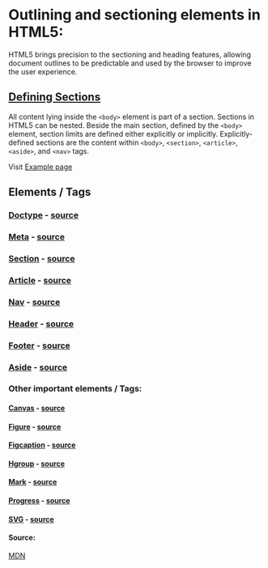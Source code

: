 # Outlining and sectioning elements in HTML5:

HTML5 brings precision to the sectioning and heading features, allowing document outlines to be predictable and used by the browser to improve the user experience.

## [Defining Sections](https://developer.mozilla.org/en-US/docs/Web/Guide/HTML/Using_HTML_sections_and_outlines#Defining_sections)

All content lying inside the ```<body>``` element is part of a section. Sections in HTML5 can be nested. Beside the main section, defined by the ```<body>``` element, section limits are defined either explicitly or implicitly. Explicitly-defined sections are the content within ```<body>```,  ```<section>```,  ```<article>```,  ```<aside>```, and ```<nav>``` tags. 

Visit [Example page](semantic-markup-example-page/semantic-markup-example-page.html)

## Elements / Tags

### [Doctype](elements-tags/doctype.md) - [source](https://developer.mozilla.org/en-US/docs/Glossary/Doctype)

### [Meta](elements-tags/meta.md) - [source](https://developer.mozilla.org/en-US/docs/Web/HTML/Element/meta)

### [Section](elements-tags/section.md) - [source](https://developer.mozilla.org/en-US/docs/Web/HTML/Element/section)

### [Article](elements-tags/article.md) - [source](https://developer.mozilla.org/en-US/docs/Web/HTML/Element/article)

### [Nav](elements-tags/nav.md) - [source](https://developer.mozilla.org/en-US/docs/Web/HTML/Element/nav)

### [Header](elements-tags/header.md) - [source](https://developer.mozilla.org/en-US/docs/Web/HTML/Element/header)

### [Footer](elements-tags/footer.md) - [source](https://developer.mozilla.org/en-US/docs/Web/HTML/Element/footer)

### [Aside](elements-tags/aside.md) - [source](https://developer.mozilla.org/en-US/docs/Web/HTML/Element/aside)

### Other important elements / Tags:

#### [Canvas](elements-tags/canvas.md) - [source](https://developer.mozilla.org/en-US/docs/Web/HTML/Element/canvas)

#### [Figure](elements-tags/figure.md) - [source](https://developer.mozilla.org/en-US/docs/Web/HTML/Element/figure)

#### [Figcaption](elements-tags/figcaption.md) - [source](https://developer.mozilla.org/en-US/docs/Web/HTML/Element/figcaption)

#### [Hgroup](elements-tags/hgroup.md) - [source](https://developer.mozilla.org/en-US/docs/Web/HTML/Element/hgroup)

#### [Mark](elements-tags/mark.md) - [source](https://developer.mozilla.org/en-US/docs/Web/HTML/Element/mark)

#### [Progress](elements-tags/progress.md) - [source](https://developer.mozilla.org/en-US/docs/Web/HTML/Element/progress)

#### [SVG](elements-tags/svg.md) - [source](https://developer.mozilla.org/en-US/docs/Web/SVG/Element/svg)

#### Source:
[MDN](https://developer.mozilla.org/)
